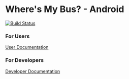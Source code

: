 # Where's My Bus? - Android

[![Build Status](https://travis-ci.org/WheresMyBus/android.svg?branch=master)](https://travis-ci.org/WheresMyBus/android)

### For Users

[User Documentation](https://github.com/WheresMyBus/android/wiki/User-Documentation)

### For Developers

[Developer Documentation](https://github.com/WheresMyBus/android/wiki/Developer-Documentation)
